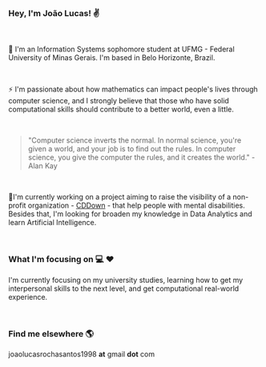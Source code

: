 ### Hey, I'm João Lucas! :v:
<br>
<p>🌱 I'm an Information Systems sophomore student at UFMG - Federal University of Minas Gerais. I'm based in Belo Horizonte, Brazil.</p>
<br>

<p>⚡ I'm passionate about how mathematics can impact people's lives through computer science, and I strongly believe that those who have solid computational skills should contribute to a better world, even a little.</p>
<br>

><p>"Computer science inverts the normal. In normal science, you're given a world, and your job is to find out the rules. In computer science, you give the computer the rules, and it creates the world." - Alan Kay</p>
<br>

<p>🔭I'm currently working on a project aiming to raise the visibility of a non-profit organization - <a href="https://cddown.org/">CDDown</a> - that help people with mental disabilities. Besides that, I'm looking for broaden my knowledge in Data Analytics and learn Artificial Intelligence.</p>
<br>

### What I'm focusing on :computer: :hearts:
<p>I'm currently focusing on my university studies, learning how to get my interpersonal skills to the next level, and get computational real-world experience.</p>
<br>

### Find me elsewhere :earth_americas:

joaolucasrochasantos1998 **at** gmail **dot** com

<!--
**joaoSantos-bit/joaoSantos-bit** is a ✨ _special_ ✨ repository because its `README.md` (this file) appears on your GitHub profile.


Here are some ideas to get you started:
 
- 🔭 I’m currently working on ...
- 🌱 I’m currently learning ...
- 👯 I’m looking to collaborate on ...
- 🤔 I’m looking for help with ...
- 💬 Ask me about ...
- 📫 How to reach me: ...
- 😄 Pronouns: ...
- ⚡ Fun fact: ...
-->
